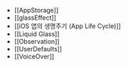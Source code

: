 
- [[AppStorage]]
- [[glassEffect]]
- [[iOS 앱의 생명주기 (App Life Cycle)]]
- [[Liquid Glass]]
- [[Observation]]
- [[UserDefaults]]
- [[VoiceOver]]